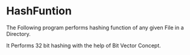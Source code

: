 # HashFuntion
The Following program performs hashing function of any given File in a Directory.

It Performs 32 bit hashing with the help of Bit Vector Concept.
